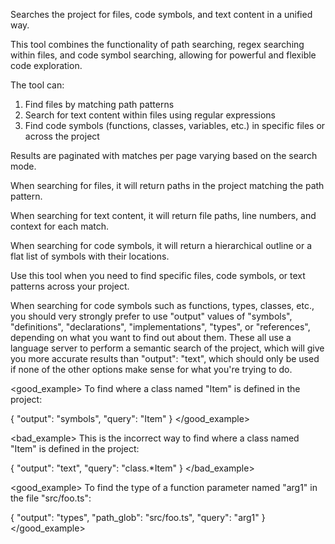 Searches the project for files, code symbols, and text content in a unified way.

This tool combines the functionality of path searching, regex searching within files, and code symbol searching, allowing for powerful and flexible code exploration.

The tool can:
1. Find files by matching path patterns
2. Search for text content within files using regular expressions
3. Find code symbols (functions, classes, variables, etc.) in specific files or across the project

Results are paginated with matches per page varying based on the search mode.

When searching for files, it will return paths in the project matching the path pattern.

When searching for text content, it will return file paths, line numbers, and context for each match.

When searching for code symbols, it will return a hierarchical outline or a flat list of symbols with their locations.

Use this tool when you need to find specific files, code symbols, or text patterns across your project.

When searching for code symbols such as functions, types, classes, etc., you should
very strongly prefer to use "output" values of "symbols", "definitions", "declarations",
"implementations", "types", or "references", depending on what you want to find out
about them. These all use a language server to perform a semantic search of the project, which will give you more accurate results than "output": "text", which should only be used
if none of the other options make sense for what you're trying to do.

<good_example>
To find where a class named "Item" is defined in the project:

{
  "output": "symbols",
  "query": "Item"
}
</good_example>

<bad_example>
This is the incorrect way to find where a class named "Item" is defined in the project:

{
  "output": "text",
  "query": "class.*Item"
}
</bad_example>

<good_example>
To find the type of a function parameter named "arg1" in the file "src/foo.ts":

{
  "output": "types",
  "path_glob": "src/foo.ts",
  "query": "arg1"
}
</good_example>
